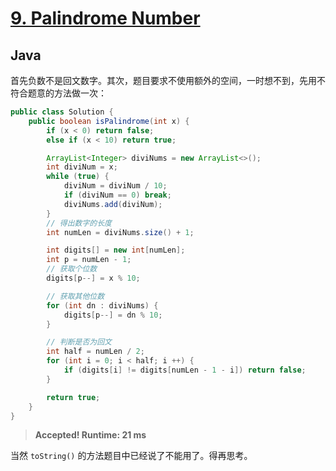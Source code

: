 # [9. Palindrome Number](https://leetcode.com/problems/palindrome-number/)

## Java

首先负数不是回文数字。其次，题目要求不使用额外的空间，一时想不到，先用不符合题意的方法做一次：

```java
public class Solution {
    public boolean isPalindrome(int x) {
        if (x < 0) return false;
        else if (x < 10) return true;

        ArrayList<Integer> diviNums = new ArrayList<>();
        int diviNum = x;
        while (true) {
            diviNum = diviNum / 10;
            if (diviNum == 0) break;
            diviNums.add(diviNum);
        }
        // 得出数字的长度
        int numLen = diviNums.size() + 1;

        int digits[] = new int[numLen];
        int p = numLen - 1;
        // 获取个位数
        digits[p--] = x % 10;

        // 获取其他位数
        for (int dn : diviNums) {
            digits[p--] = dn % 10;
        }

        // 判断是否为回文
        int half = numLen / 2;
        for (int i = 0; i < half; i ++) {
            if (digits[i] != digits[numLen - 1 - i]) return false;
        }

        return true;
    }
}
```

> **Accepted! Runtime: 21 ms**

当然 `toString()` 的方法题目中已经说了不能用了。得再思考。